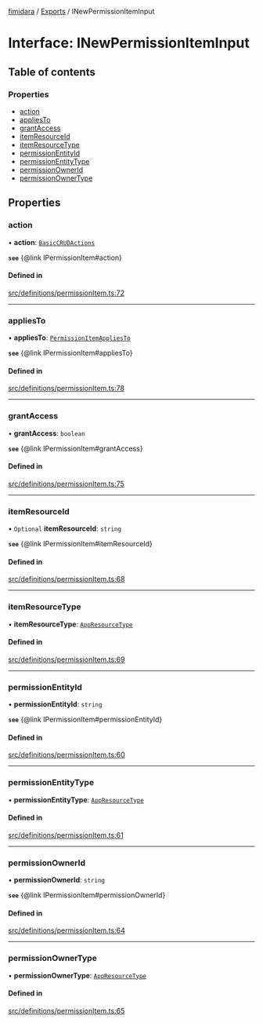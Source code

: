 [fimidara](../README.md) / [Exports](../modules.md) / INewPermissionItemInput

# Interface: INewPermissionItemInput

## Table of contents

### Properties

- [action](INewPermissionItemInput.md#action)
- [appliesTo](INewPermissionItemInput.md#appliesto)
- [grantAccess](INewPermissionItemInput.md#grantaccess)
- [itemResourceId](INewPermissionItemInput.md#itemresourceid)
- [itemResourceType](INewPermissionItemInput.md#itemresourcetype)
- [permissionEntityId](INewPermissionItemInput.md#permissionentityid)
- [permissionEntityType](INewPermissionItemInput.md#permissionentitytype)
- [permissionOwnerId](INewPermissionItemInput.md#permissionownerid)
- [permissionOwnerType](INewPermissionItemInput.md#permissionownertype)

## Properties

### action

• **action**: [`BasicCRUDActions`](../enums/BasicCRUDActions.md)

**`see`** {@link IPermissionItem#action}

#### Defined in

[src/definitions/permissionItem.ts:72](https://github.com/softkave/files-js/blob/852341e/src/definitions/permissionItem.ts#L72)

___

### appliesTo

• **appliesTo**: [`PermissionItemAppliesTo`](../enums/PermissionItemAppliesTo.md)

**`see`** {@link IPermissionItem#appliesTo}

#### Defined in

[src/definitions/permissionItem.ts:78](https://github.com/softkave/files-js/blob/852341e/src/definitions/permissionItem.ts#L78)

___

### grantAccess

• **grantAccess**: `boolean`

**`see`** {@link IPermissionItem#grantAccess}

#### Defined in

[src/definitions/permissionItem.ts:75](https://github.com/softkave/files-js/blob/852341e/src/definitions/permissionItem.ts#L75)

___

### itemResourceId

• `Optional` **itemResourceId**: `string`

**`see`** {@link IPermissionItem#itemResourceId}

#### Defined in

[src/definitions/permissionItem.ts:68](https://github.com/softkave/files-js/blob/852341e/src/definitions/permissionItem.ts#L68)

___

### itemResourceType

• **itemResourceType**: [`AppResourceType`](../enums/AppResourceType.md)

#### Defined in

[src/definitions/permissionItem.ts:69](https://github.com/softkave/files-js/blob/852341e/src/definitions/permissionItem.ts#L69)

___

### permissionEntityId

• **permissionEntityId**: `string`

**`see`** {@link IPermissionItem#permissionEntityId}

#### Defined in

[src/definitions/permissionItem.ts:60](https://github.com/softkave/files-js/blob/852341e/src/definitions/permissionItem.ts#L60)

___

### permissionEntityType

• **permissionEntityType**: [`AppResourceType`](../enums/AppResourceType.md)

#### Defined in

[src/definitions/permissionItem.ts:61](https://github.com/softkave/files-js/blob/852341e/src/definitions/permissionItem.ts#L61)

___

### permissionOwnerId

• **permissionOwnerId**: `string`

**`see`** {@link IPermissionItem#permissionOwnerId}

#### Defined in

[src/definitions/permissionItem.ts:64](https://github.com/softkave/files-js/blob/852341e/src/definitions/permissionItem.ts#L64)

___

### permissionOwnerType

• **permissionOwnerType**: [`AppResourceType`](../enums/AppResourceType.md)

#### Defined in

[src/definitions/permissionItem.ts:65](https://github.com/softkave/files-js/blob/852341e/src/definitions/permissionItem.ts#L65)
